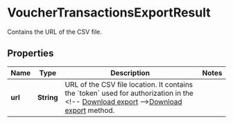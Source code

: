 

# VoucherTransactionsExportResult

Contains the URL of the CSV file.

## Properties

| Name | Type | Description | Notes |
|------------ | ------------- | ------------- | -------------|
|**url** | **String** | URL of the CSV file location. It contains the &#x60;token&#x60; used for authorization in the &lt;!-- [Download export](OpenAPI.json/paths/~1exports~1{export_Id}/get) --&gt;[Download export](ref:download-export) method. |  |



